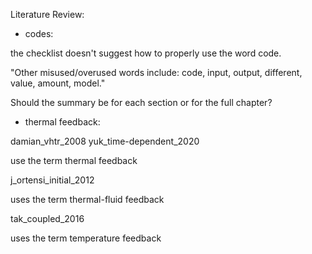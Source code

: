 Literature Review:

* codes:

the checklist doesn't suggest how to properly use the word code.

"Other misused/overused words include: code, input, output, different, value, amount, model."



Should the summary be for each section or for the full chapter?


* thermal feedback:

damian_vhtr_2008
yuk_time-dependent_2020

use the term thermal feedback

j_ortensi_initial_2012

uses the term thermal-fluid feedback

tak_coupled_2016

uses the term temperature feedback

